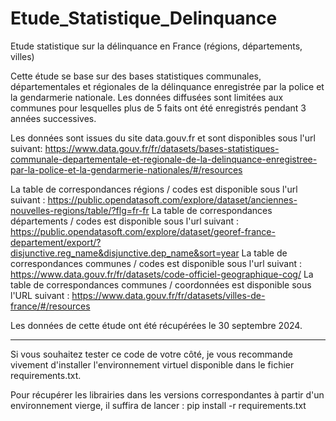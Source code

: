 # Etude_Statistique_Delinquance

Etude statistique sur la délinquance en France (régions, départements, villes)

Cette étude se base sur des bases statistiques communales, départementales et régionales de la délinquance enregistrée par la police et la gendarmerie nationale.
Les données diffusées sont limitées aux communes pour lesquelles plus de 5 faits ont été enregistrés pendant 3 années successives.  

Les données sont issues du site data.gouv.fr et sont disponibles sous l'url suivant: https://www.data.gouv.fr/fr/datasets/bases-statistiques-communale-departementale-et-regionale-de-la-delinquance-enregistree-par-la-police-et-la-gendarmerie-nationales/#/resources

La table de correspondances régions / codes est disponible sous l'url suivant : https://public.opendatasoft.com/explore/dataset/anciennes-nouvelles-regions/table/?flg=fr-fr 
La table de correspondances départements / codes est disponible sous l'url suivant : https://public.opendatasoft.com/explore/dataset/georef-france-departement/export/?disjunctive.reg_name&disjunctive.dep_name&sort=year
La table de correspondances communes / codes est disponible sous l'url suivant : https://www.data.gouv.fr/fr/datasets/code-officiel-geographique-cog/
La table de correspondances communes / coordonnées est disponible sous l'URL suivant : https://www.data.gouv.fr/fr/datasets/villes-de-france/#/resources


Les données de cette étude ont été récupérées le 30 septembre 2024. 

------------------------------------------------------------------------------------------------------------------------
Si vous souhaitez tester ce code de votre côté, je vous recommande vivement d'installer l'environnement virtuel disponible  dans le fichier requirements.txt. 

Pour récupérer les librairies dans les versions correspondantes à partir d'un environnement vierge, il suffira de lancer :
pip install -r requirements.txt

